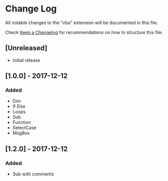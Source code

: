 # Change Log
All notable changes to the "vba" extension will be documented in this file.

Check [Keep a Changelog](http://keepachangelog.com/) for recommendations on how to structure this file.

## [Unreleased]
- Initial release

## [1.0.0] - 2017-12-12
### Added
- Dim
- If Else
- Loops
- Sub
- Function
- SelectCase
- MsgBox

## [1.2.0] - 2017-12-12
### Added
- Sub with comments
